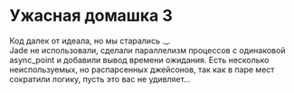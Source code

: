 # Ужасная домашка 3
Код далек от идеала, но мы старались ._.\
Jade не использовали, сделали параллелизм процессов с одинаковой async_point и добавили вывод времени ожидания. Есть несколько неиспользуемых, но распарсенных джейсонов, так как в паре мест сократили логику, пусть это вас не удивляет...
